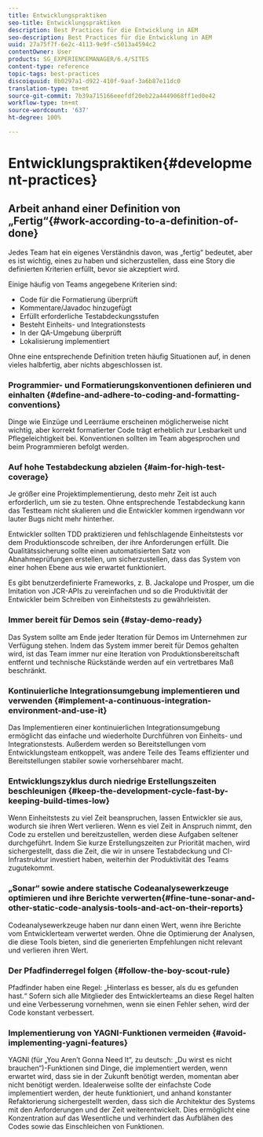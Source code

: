 ```yaml
---
title: Entwicklungspraktiken
seo-title: Entwicklungspraktiken
description: Best Practices für die Entwicklung in AEM
seo-description: Best Practices für die Entwicklung in AEM
uuid: 27a75f7f-6e2c-4113-9e9f-c5013a4594c2
contentOwner: User
products: SG_EXPERIENCEMANAGER/6.4/SITES
content-type: reference
topic-tags: best-practices
discoiquuid: 8b0297a1-d922-410f-9aaf-3a6b87e11dc0
translation-type: tm+mt
source-git-commit: 7b39a715166eeefdf20eb22a4449068ff1ed0e42
workflow-type: tm+mt
source-wordcount: '637'
ht-degree: 100%

---
```



# Entwicklungspraktiken{#development-practices}

## Arbeit anhand einer Definition von „Fertig“{#work-according-to-a-definition-of-done}

Jedes Team hat ein eigenes Verständnis davon, was „fertig“ bedeutet, aber es ist wichtig, eines zu haben und sicherzustellen, dass eine Story die definierten Kriterien erfüllt, bevor sie akzeptiert wird.

Einige häufig von Teams angegebene Kriterien sind:

* Code für die Formatierung überprüft
* Kommentare/Javadoc hinzugefügt
* Erfüllt erforderliche Testabdeckungsstufen
* Besteht Einheits- und Integrationstests
* In der QA-Umgebung überprüft
* Lokalisierung implementiert

Ohne eine entsprechende Definition treten häufig Situationen auf, in denen vieles halbfertig, aber nichts abgeschlossen ist.

### Programmier- und Formatierungskonventionen definieren und einhalten {#define-and-adhere-to-coding-and-formatting-conventions}

Dinge wie Einzüge und Leerräume erscheinen möglicherweise nicht wichtig, aber korrekt formatierter Code trägt erheblich zur Lesbarkeit und Pflegeleichtigkeit bei. Konventionen sollten im Team abgesprochen und beim Programmieren befolgt werden.

### Auf hohe Testabdeckung abzielen  {#aim-for-high-test-coverage}

Je größer eine Projektimplementierung, desto mehr Zeit ist auch erforderlich, um sie zu testen. Ohne entsprechende Testabdeckung kann das Testteam nicht skalieren und die Entwickler kommen irgendwann vor lauter Bugs nicht mehr hinterher.

Entwickler sollten TDD praktizieren und fehlschlagende Einheitstests vor dem Produktionscode schreiben, der ihre Anforderungen erfüllt. Die Qualitätssicherung sollte einen automatisierten Satz von Abnahmeprüfungen erstellen, um sicherzustellen, dass das System von einer hohen Ebene aus wie erwartet funktioniert.

Es gibt benutzerdefinierte Frameworks, z. B. Jackalope und Prosper, um die Imitation von JCR-APIs zu vereinfachen und so die Produktivität der Entwickler beim Schreiben von Einheitstests zu gewährleisten.

### Immer bereit für Demos sein {#stay-demo-ready}

Das System sollte am Ende jeder Iteration für Demos im Unternehmen zur Verfügung stehen. Indem das System immer bereit für Demos gehalten wird, ist das Team immer nur eine Iteration von Produktionsbereitschaft entfernt und technische Rückstände werden auf ein vertretbares Maß beschränkt.

### Kontinuierliche Integrationsumgebung implementieren und verwenden {#implement-a-continuous-integration-environment-and-use-it}

Das Implementieren einer kontinuierlichen Integrationsumgebung ermöglicht das einfache und wiederholte Durchführen von Einheits- und Integrationstests. Außerdem werden so Bereitstellungen vom Entwicklungsteam entkoppelt, was andere Teile des Teams effizienter und Bereitstellungen stabiler sowie vorhersehbarer macht.

### Entwicklungszyklus durch niedrige Erstellungszeiten beschleunigen {#keep-the-development-cycle-fast-by-keeping-build-times-low}

Wenn Einheitstests zu viel Zeit beanspruchen, lassen Entwickler sie aus, wodurch sie ihren Wert verlieren. Wenn es viel Zeit in Anspruch nimmt, den Code zu erstellen und bereitzustellen, werden diese Aufgaben seltener durchgeführt. Indem Sie kurze Erstellungszeiten zur Priorität machen, wird sichergestellt, dass die Zeit, die wir in unsere Testabdeckung und CI-Infrastruktur investiert haben, weiterhin der Produktivität des Teams zugutekommt.

### „Sonar“ sowie andere statische Codeanalysewerkzeuge optimieren und ihre Berichte verwerten{#fine-tune-sonar-and-other-static-code-analysis-tools-and-act-on-their-reports}

Codeanalysewerkzeuge haben nur dann einen Wert, wenn ihre Berichte vom Entwicklerteam verwertet werden. Ohne die Optimierung der Analysen, die diese Tools bieten, sind die generierten Empfehlungen nicht relevant und verlieren ihren Wert.

### Der Pfadfinderregel folgen {#follow-the-boy-scout-rule}

Pfadfinder haben eine Regel: „Hinterlass es besser, als du es gefunden hast.“ Sofern sich alle Mitglieder des Entwicklerteams an diese Regel halten und eine Verbesserung vornehmen, wenn sie einen Fehler sehen, wird der Code konstant verbessert.

### Implementierung von YAGNI-Funktionen vermeiden {#avoid-implementing-yagni-features}

YAGNI (für „You Aren’t Gonna Need It“, zu deutsch: „Du wirst es nicht brauchen“)-Funktionen sind Dinge, die implementiert werden, wenn erwartet wird, dass sie in der Zukunft benötigt werden, momentan aber nicht benötigt werden. Idealerweise sollte der einfachste Code implementiert werden, der heute funktioniert, und anhand konstanter Refaktorierung sichergestellt werden, dass sich die Architektur des Systems mit den Anforderungen und der Zeit weiterentwickelt. Dies ermöglicht eine Konzentration auf das Wesentliche und verhindert das Aufblähen des Codes sowie das Einschleichen von Funktionen.
